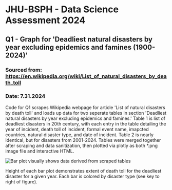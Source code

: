 # JHU-BSPH - Data Science Assessment 2024

## Q1 - Graph for 'Deadliest natural disasters by year excluding epidemics and famines (1900-2024)'
### Sourced from: https://en.wikipedia.org/wiki/List_of_natural_disasters_by_death_toll
### Date: 7.31.2024

Code for Q1 scrapes Wikipedia webpage for article 'List of natural disasters by death toll' and loads up data for two seperate tables in section 'Deadliest natural disasters by year excluding epidemics and famines.' Table 1 is list of deadliest disasters in 20th century, with each entry in the table detailing the year of incident, death toll of incident, formal event name, imapcted countries, natural disaster type, and date of incident. Table 2 is nearly identical, but for disasters from 2001-2024. Tables were merged together after scraping and data sanitization, then plotted via plotly as both *.png image file and interactive HTML.

![Bar plot visually shows data derived from scraped tables](/jhu-ds-assessment/Q1/results/data-sci-q1-graph.png)

Height of each bar plot demonstrates extent of death toll for the deadliest disaster for a given year. Each bar is colored by disaster type (see key to right of figure).
